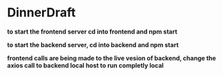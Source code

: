 # DinnerDraft

**to start the frontend server cd into frontend and npm start**

**to start the backend server, cd into backend and npm start**

**frontend calls are being made to the live vesion of backend, change the axios call to backend local host to run completly local**
